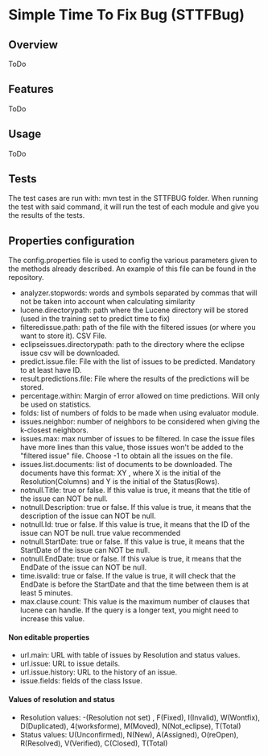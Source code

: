 # Simple Time To Fix Bug (STTFBug)

## Overview 

  ToDo

## Features 
 
  ToDo

## Usage 

  ToDo

## Tests

The test cases are run with: mvn test in the STTFBUG folder.
When running the test with said command, it will run the test of each module and give you the results of the tests.

## Properties configuration

The config.properties file is used to config the various parameters given to the methods already described. An example of this file can be found in the repository.

- analyzer.stopwords: words and symbols separated by commas that will not be taken into account when calculating similarity
- lucene.directorypath: path where the Lucene directory will be stored (used in the training set to predict time to fix)
- filteredissue.path: path of the file with the filtered issues (or where you want to store it). CSV File.
- eclipseissues.directorypath: path to the directory where the eclipse issue csv will be downloaded.
- predict.issue.file: File with the list of issues to be predicted. Mandatory to at least have ID.
- result.predictions.file: File where the results of the predictions will be stored.
- percentage.within: Margin of error allowed on time predictions. Will only be used on statistics. 
- folds: list of numbers of folds to be made when using evaluator module.
- issues.neighbor: number of neighbors to be considered when giving the k-closest neighbors.
- issues.max: max number of issues to be filtered. In case the issue files have more lines than this value, those issues won't be added to the "filtered issue" file. Choose -1 to obtain all the issues on the file.
- issues.list.documents: list of documents to be downloaded. The documents have this format: XY , where X is the initial of the Resolution(Columns) and Y is the initial of the Status(Rows).
- notnull.Title: true or false. If this value is true, it means that the title of the issue can NOT be null.
- notnull.Description: true or false. If this value is true, it means that the description of the issue can NOT be null.
- notnull.Id: true or false. If this value is true, it means that the ID of the issue can NOT be null. true value recommended
- notnull.StartDate: true or false. If this value is true, it means that the StartDate of the issue can NOT be null.
- notnull.EndDate: true or false. If this value is true, it means that the EndDate of the issue can NOT be null. 
- time.isvalid: true or false. If the value is true, it will check that the EndDate is before the StartDate and that the time between them is at least 5 minutes.
- max.clause.count: This value is the maximum number of clauses that lucene can handle. If the query is a longer text, you might need to increase this value.

#### Non editable properties
 
- url.main: URL with table of issues by Resolution and status values.
- url.issue: URL to issue details.
- url.issue.history: URL to the history of an issue.
- issue.fields: fields of the class Issue.

#### Values of resolution and status

- Resolution values: -(Resolution not set) , F(Fixed), I(Invalid), W(Wontfix), D(Duplicated), 4(worksforme), M(Moved), N(Not_eclipse), T(Total)
- Status values: U(Unconfirmed), N(New), A(Assigned), O(reOpen), R(Resolved), V(Verified), C(Closed), T(Total)
